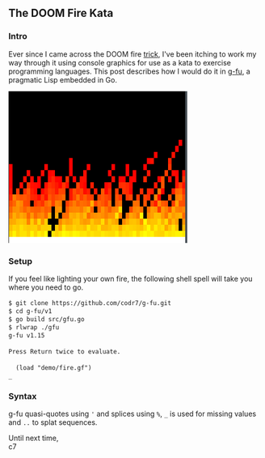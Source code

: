 ## The DOOM Fire Kata

### Intro
Ever since I came across the DOOM fire [trick](https://fabiensanglard.net/doom_fire_psx/), I've been itching to work my way through it using console graphics for use as a kata to exercise programming languages. This post describes how I would do it in [g-fu](https://github.com/codr7/g-fu/tree/master/v1), a pragmatic Lisp embedded in Go.

![Fire](fire.gif)

### Setup
If you feel like lighting your own fire, the following shell spell will take you where you need to go.

```
$ git clone https://github.com/codr7/g-fu.git
$ cd g-fu/v1
$ go build src/gfu.go
$ rlwrap ./gfu
g-fu v1.15

Press Return twice to evaluate.

  (load "demo/fire.gf")
_
```

### Syntax
g-fu quasi-quotes using `'` and splices using `%`, `_` is used for missing values and `..` to splat sequences.

Until next time,<br/>
c7